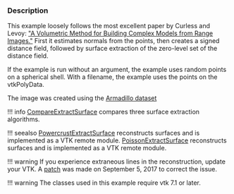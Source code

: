 ### Description
This example loosely follows the most excellent paper by Curless and Levoy: ["A Volumetric Method for Building Complex Models from Range Images."](https://graphics.stanford.edu/papers/volrange) First it estimates normals from the points, then creates a signed distance field, followed by surface extraction of the zero-level set of the distance field.

If the example is run without an argument, the example uses random points on a spherical shell. With a filename, the example uses the points on the vtkPolyData.

The image was created using the [Armadillo dataset](https://github.com/lorensen/VTKExamples/blob/master/src/Testing/Data/Armadillo.ply?raw=true)


!!! info
    [CompareExtractSurface](../CompareExtractSurface) compares three surface extraction algorithms.

!!! seealso
    [PowercrustExtractSurface](../PowercrustExtractSurface) reconstructs surfaces and is implemented as a VTK remote module. [PoissonExtractSurface](../PoissonExtractSurface) reconstructs surfaces and is implemented as a VTK remote module.

!!! warning
    If you experience extraneous lines in the reconstruction, update your VTK. A [patch](https://gitlab.kitware.com/vtk/vtk/merge_requests/3238) was made on September 5, 2017 to correct the issue.

!!! warning
    The classes used in this example require vtk 7.1 or later.

